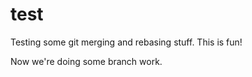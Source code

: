 # test

Testing some git merging and rebasing stuff. This is fun!

Now we're doing some branch work.
